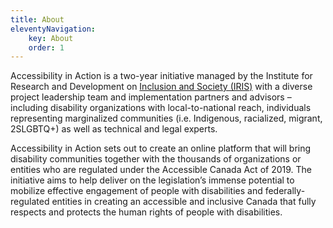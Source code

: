 ```yaml
---
title: About
eleventyNavigation:
    key: About
    order: 1
---
```

Accessibility in Action is a two-year initiative managed by the Institute for Research and Development on [Inclusion and
Society (IRIS)](https://irisinstitute.ca/) with a diverse project leadership team and implementation partners and
advisors – including disability organizations with local-to-national reach, individuals representing marginalized
communities (i.e. Indigenous, racialized, migrant, 2SLGBTQ+) as well as technical and legal experts.

Accessibility in Action sets out to create an online platform that will bring disability communities together with the
thousands of organizations or entities who are regulated under the Accessible Canada Act of 2019. The initiative aims to
help deliver on the legislation’s immense potential to mobilize effective engagement of people with disabilities and
federally-regulated entities in creating an accessible and inclusive Canada that fully respects and protects the human
rights of people with disabilities.
